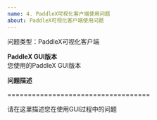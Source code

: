 ```yaml
---
name: 4. PaddleX可视化客户端使用问题
about: PaddleX可视化客户端使用问题
---
```

问题类型：PaddleX可视化客户端  

**PaddleX GUI版本**  
您使用的PaddleX GUI版本

**问题描述**  

===================================  

请在这里描述您在使用GUI过程中的问题
